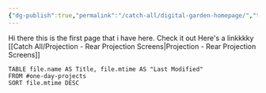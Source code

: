 ```yaml
---
{"dg-publish":true,"permalink":"/catch-all/digital-garden-homepage/","tags":["gardenEntry"],"updated":"2023-11-28T22:51:19.023-07:00"}
---
```



Hi there this is the first page that i have here. 
Check it out 
Here's a linkkkky
[[Catch All/Projection - Rear Projection Screens\|Projection - Rear Projection Screens]]

```dataview
TABLE file.name AS Title, file.mtime AS "Last Modified"
FROM #one-day-projects
SORT file.mtime DESC